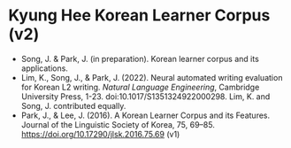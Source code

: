 # Kyung Hee Korean Learner Corpus (v2)

* Song, J. & Park, J. (in preparation). Korean learner corpus and its applications.
* Lim, K., Song, J., & Park, J. (2022). Neural automated writing evaluation for Korean L2 writing. *Natural Language Engineering*, Cambridge University Press, 1-23. doi:10.1017/S1351324922000298.  Lim, K. and Song, J. contributed equally.
* Park, J., & Lee, J. (2016). A Korean Learner Corpus and its Features. Journal of the Linguistic Society of Korea, 75, 69–85. https://doi.org/10.17290/jlsk.2016.75.69 (v1)


